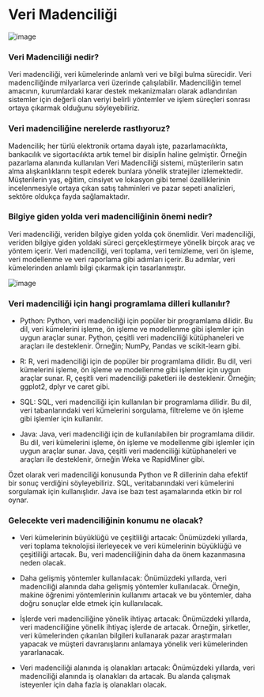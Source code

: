 # Veri Madenciliği


![image](https://user-images.githubusercontent.com/88087972/210612373-e792fbf6-d9ac-4808-b53d-7758170388cc.png)
### Veri Madenciliği nedir?

Veri madenciliği, veri kümelerinde anlamlı veri ve bilgi bulma sürecidir. Veri madenciliğinde milyarlarca veri üzerinde çalışılabilir. Madenciliğin temel amacının, kurumlardaki karar destek mekanizmaları olarak adlandırılan sistemler için değerli olan veriyi belirli yöntemler ve işlem süreçleri sonrası ortaya çıkarmak olduğunu söyleyebiliriz.


### Veri madenciliğine nerelerde rastlıyoruz?

Madencilik; her türlü elektronik ortama dayalı işte, pazarlamacılıkta, bankacılık ve sigortacılıkta artık temel bir disiplin haline gelmiştir. Örneğin pazarlama alanında kullanılan Veri Madenciliği sistemi, müşterilerin satın alma alışkanlıklarını tespit ederek bunlara yönelik stratejiler izlemektedir. Müşterilerin yaş, eğitim, cinsiyet ve lokasyon gibi temel özelliklerinin incelenmesiyle ortaya çıkan satış tahminleri ve pazar sepeti analizleri, sektöre oldukça fayda sağlamaktadır.


### Bilgiye giden yolda veri madenciliğinin önemi nedir?

Veri madenciliği, veriden bilgiye giden yolda çok önemlidir. Veri madenciliği, veriden bilgiye giden yoldaki süreci gerçekleştirmeye yönelik birçok araç ve yöntem içerir. Veri madenciliği, veri toplama, veri temizleme, veri ön işleme, veri modellenme ve veri raporlama gibi adımları içerir. Bu adımlar, veri kümelerinden anlamlı bilgi çıkarmak için tasarlanmıştır.

![image](https://user-images.githubusercontent.com/88087972/210612839-7465e52b-ba9a-4526-94e7-96c97f11493b.png)


### Veri madenciliği için hangi programlama dilleri kullanılır?

- Python: Python, veri madenciliği için popüler bir programlama dilidir. Bu dil, veri kümelerini işleme, ön işleme ve modellenme gibi işlemler için uygun araçlar sunar. Python, çeşitli veri madenciliği kütüphaneleri ve araçları ile desteklenir. Örneğin; NumPy, Pandas ve scikit-learn gibi.

- R: R, veri madenciliği için de popüler bir programlama dilidir. Bu dil, veri kümelerini işleme, ön işleme ve modellenme gibi işlemler için uygun araçlar sunar. R, çeşitli veri madenciliği paketleri ile desteklenir. Örneğin; ggplot2, dplyr ve caret gibi.

- SQL: SQL, veri madenciliği için kullanılan bir programlama dilidir. Bu dil, veri tabanlarındaki veri kümelerini sorgulama, filtreleme ve ön işleme gibi işlemler için kullanılır.

- Java: Java, veri madenciliği için de kullanılabilen bir programlama dilidir. Bu dil, veri kümelerini işleme, ön işleme ve modellenme gibi işlemler için uygun araçlar sunar. Java, çeşitli veri madenciliği kütüphaneleri ve araçları ile desteklenir, örneğin Weka ve RapidMiner gibi.

Özet olarak veri madenciliği konusunda Python ve R dillerinin daha efektif bir sonuç verdiğini söyleyebiliriz. SQL, veritabanındaki veri kümelerini sorgulamak için kullanışlıdır. Java ise bazı test aşamalarında etkin bir rol oynar.


### Gelecekte veri madenciliğinin konumu ne olacak?

- Veri kümelerinin büyüklüğü ve çeşitliliği artacak: Önümüzdeki yıllarda, veri toplama teknolojisi ilerleyecek ve veri kümelerinin büyüklüğü ve çeşitliliği artacak. Bu, veri madenciliğinin daha da önem kazanmasına neden olacak.

- Daha gelişmiş yöntemler kullanılacak: Önümüzdeki yıllarda, veri madenciliği alanında daha gelişmiş yöntemler kullanılacak. Örneğin, makine öğrenimi yöntemlerinin kullanımı artacak ve bu yöntemler, daha doğru sonuçlar elde etmek için kullanılacak.

- İşlerde veri madenciliğine yönelik ihtiyaç artacak: Önümüzdeki yıllarda, veri madenciliğine yönelik ihtiyaç işlerde de artacak. Örneğin, şirketler, veri kümelerinden çıkarılan bilgileri kullanarak pazar araştırmaları yapacak ve müşteri davranışlarını anlamaya yönelik veri kümelerinden yararlanacak.

- Veri madenciliği alanında iş olanakları artacak: Önümüzdeki yıllarda, veri madenciliği alanında iş olanakları da artacak. Bu alanda çalışmak isteyenler için daha fazla iş olanakları olacak.
